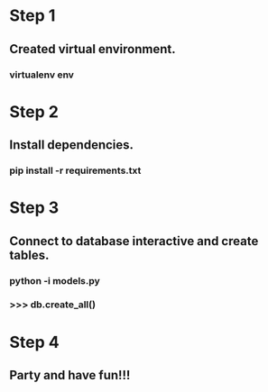 # Step 1
## Created virtual environment.
### virtualenv env
# Step 2
## Install dependencies.
### pip install -r requirements.txt
# Step 3
## Connect to database interactive and create tables.
### python -i models.py
### >>> db.create_all()
# Step 4
## Party and have fun!!!